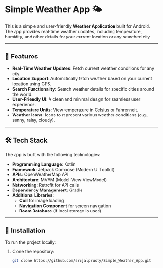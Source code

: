 # **Simple Weather App 🌤️**

This is a simple and user-friendly **Weather Application** built for Android. The app provides real-time weather updates, including temperature, humidity, and other details for your current location or any searched city.

---

## **📱 Features**

- **Real-Time Weather Updates**: Fetch current weather conditions for any city.
- **Location Support**: Automatically fetch weather based on your current location using GPS.
- **Search Functionality**: Search weather details for specific cities around the world.
- **User-Friendly UI**: A clean and minimal design for seamless user experience.
- **Temperature Units**: View temperature in Celsius or Fahrenheit.
- **Weather Icons**: Icons to represent various weather conditions (e.g., sunny, rainy, cloudy).

---

## **🛠️ Tech Stack**

The app is built with the following technologies:

- **Programming Language**: Kotlin  
- **Framework**: Jetpack Compose (Modern UI Toolkit)  
- **APIs**: OpenWeatherMap API  
- **Architecture**: MVVM (Model-View-ViewModel)  
- **Networking**: Retrofit for API calls  
- **Dependency Management**: Gradle  
- **Additional Libraries**:  
    - **Coil** for image loading  
    - **Navigation Component** for screen navigation  
    - **Room Database** (if local storage is used)

---

## **🚀 Installation**

To run the project locally:

1. Clone the repository:
   ```bash
   git clone https://github.com/srujalprusty/Simple_Weather_App.git
